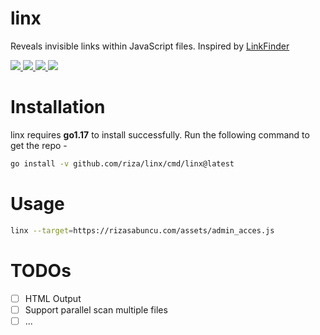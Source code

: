 <h1>linx</h1>  
<p> Reveals invisible links within JavaScript files. Inspired by <a href="https://github.com/GerbenJavado/LinkFinder">LinkFinder</a> </p>  
<p>  
  <a href="https://opensource.org/licenses/MIT">  
    <img src="https://img.shields.io/badge/license-MIT-_red.svg">  
  </a>  
  <a href="https://goreportcard.com/badge/github.com/riza/linx">  
    <img src="https://goreportcard.com/badge/github.com/riza/linx">  
  </a>  
  <a href="https://github.com/projectdiscovery/httpx/releases">  
    <img src="https://img.shields.io/github/release/riza/linx">  
  </a>  
  <a href="https://twitter.com/rizasabuncu">  
    <img src="https://img.shields.io/twitter/follow/rizasabuncu.svg?logo=twitter">  
  </a>  
</p>

# Installation

linx requires **go1.17** to install successfully. Run the following command to get the repo -

```sh
go install -v github.com/riza/linx/cmd/linx@latest
```

# Usage

```sh
linx --target=https://rizasabuncu.com/assets/admin_acces.js
```

# TODOs

* [ ] HTML Output  
* [ ] Support parallel scan multiple files
* [ ] ...

